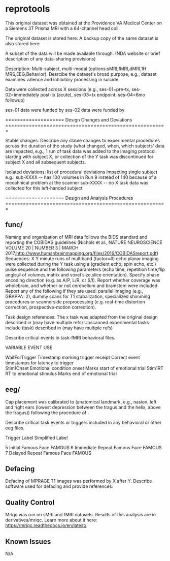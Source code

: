 # reprotools
This original dataset was obtained at the Providence VA Medical Center on a Siemens 3T Prisma MRI with a 64-channel head coil.

The original dataset is stored here:
A backup copy of the same dataset is also stored here:

A subset of the data will be made available through: (NDA website or brief description of any data-sharing provisions)

Description:  Multi-subject, multi-modal (options:sMRI,fMRI,dMRI,1H MRS,EEG,Behavior). Desrcibe the dataset's broad purpose, e.g., dataset examines valence and inhibitory processing in suicide.

Data were collected across X sessions  (e.g., ses-01=pre-tx, ses-02=immediately post-tx (acute), ses-03=tx endpoint, ses-04=6mo followup)

ses-01 data were funded by
ses-02 data were funded by

====================      Design Changes and Deviations      =======================================================

Stable changes: Describe any stable changes to experimental procedures across the duration of the study (what changed, when, which subjects' data are impacted, e.g., 1 run of task data was added to the imaging protocol starting with subject X, or collection of the Y task was discontinued for subject X and all subsequent subjects.

Isolated deviations: list of procedural deviations impacting single subject e.g.:
sub-XXXX -- has 100 volumes in Run 9 instead of 140 because of a mecahnical problem at the scanner
sub-XXXX -- no X task data was collected for this left-handed subject


====================      Design and Analysis Procedures      =======================================================

func/
-----
Naming and organization of MRI data follows the BIDS standard <references> and reporting the COBIDAS guidelines (Nichols et al., NATURE NEUROSCIENCE VOLUME 20 | NUMBER 3 | MARCH 2017;http://www.humanbrainmapping.org/files/2016/COBIDASreport.pdf)
Sequences:
X Y minute runs of multiband (factor=#) echo planar imaging were collected during the Y task using a (gradient echo, spin echo, etc.) pulse sequence and the following parameters (echo time, repetition time,flip angle,# of volumes,matrix and voxel size,slice orientation). Specify phase encoding direction (e.g. as A/P, L/R, or S/I). Report whether coverage was whole­brain, and whether or not cerebellum and 
brainstem were included. Report any of the following if they are used: parallel imaging (e.g., GRAPPA=2), dummy scans for T1 stabalization, specialized shimming procedures or scanner­side preprocessing (e.g. real-time distortion correction, prospective-motion correction).

Task design references:
The x task was adapted from the original design described in (may have multiple refs)
Unscanned experimental tasks include (task) described in (may have multiple refs)

Describe critical events in task-fMRI behavioral files. 

VARIABLE           EVENT               		  	 USE

WaitForTrigger	   Timestamp marking trigger receipt  	 Correct event timestamps for latency to trigger           
Stim1Onset	   Emotional condition onset 		 Marks start of emotional trial
Stim1RT		   RT to emotional stimulus		 Marks end of emotional trial



eeg/
----
Cap placement was calibrated to (anatomical landmark, e.g., nasion, left and right ears (lowest depression 
between the tragus and the helix, above the tragus)) following the procedure of <insert reference>.

Describe critical task events or triggers included in any behavioral or other eeg files. 

Trigger            Label               Simplified Label

5         Initial Famous Face               FAMOUS
6         Immediate Repeat Famous Face      FAMOUS
7         Delayed Repeat Famous Face        FAMOUS


Defacing
--------
Defacing of MPRAGE T1 images was performed by X after Y. Describe software used for defacing and provide references.
 
Quality Control
---------------
Mriqc was run on sMRI and fMRI datasets. Results of this analysis are in derivatives/mriqc. Learn more about it here: https://mriqc.readthedocs.io/en/latest/
 
Known Issues
------------
N/A



